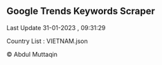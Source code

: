 

## Google Trends Keywords Scraper 
 
Last Update 31-01-2023 , 09:31:29

Country List :
VIETNAM.json



© Abdul Muttaqin 
